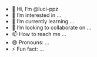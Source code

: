 - 👋 Hi, I’m @luci-ppz
- 👀 I’m interested in ...
- 🌱 I’m currently learning ...
- 💞️ I’m looking to collaborate on ...
- 📫 How to reach me ...
- 😄 Pronouns: ...
- ⚡ Fun fact: ...

<!---
luci-ppz/luci-ppz is a ✨ special ✨ repository because its `README.md` (this file) appears on your GitHub profile.
You can click the Preview link to take a look at your changes.
--->
